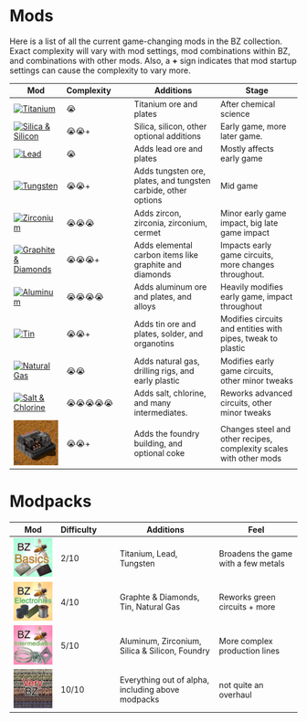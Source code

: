 # Mods

Here is a list of all the current game-changing mods in the BZ collection. Exact complexity will vary with mod settings, mod combinations within BZ, and combinations with other mods. Also, a **+** sign indicates that mod startup settings can cause the complexity to vary more.

Mod | Complexity&nbsp;&nbsp;&nbsp;&nbsp;&nbsp;&nbsp;&nbsp;| Additions | Stage
--|--|--|--
[![Titanium](https://raw.githubusercontent.com/brevven/titanium/master/thumbnail.png)](https://mods.factorio.com/mod/bztitanium)|😭|Titanium ore and plates|After chemical science
[![Silica & Silicon](https://raw.githubusercontent.com/brevven/silicon/master/thumbnail.png)](https://mods.factorio.com/mod/bzsilicon)|😭😭+|Silica, silicon, other optional additions|Early game, more later game.
[![Lead](https://raw.githubusercontent.com/brevven/lead/main/thumbnail.png)](https://mods.factorio.com/mod/bzlead)|😭|Adds lead ore and plates|Mostly affects early game
[![Tungsten](https://raw.githubusercontent.com/brevven/tungsten/main/thumbnail.png)](https://mods.factorio.com/mod/bztungsten)|😭😭+|Adds tungsten ore, plates, and tungsten carbide, other options|Mid game
[![Zirconium](https://raw.githubusercontent.com/brevven/zirconium/main/thumbnail.png)](https://mods.factorio.com/mod/bzzirconium)|😭😭😭|Adds zircon, zirconia, zirconium, cermet|Minor early game impact, big late game impact
[![Graphite & Diamonds](https://raw.githubusercontent.com/brevven/carbon/main/thumbnail.png)](https://mods.factorio.com/mod/bzcarbon)|😭😭😭+|Adds elemental carbon items like graphite and diamonds|Impacts early game circuits, more changes throughout.
[![Aluminum](https://raw.githubusercontent.com/brevven/aluminum/main/thumbnail.png)](https://mods.factorio.com/mod/bzaluminum)|😭😭😭😭|Adds aluminum ore and plates, and alloys|Heavily modifies early game, impact throughout
[![Tin](https://raw.githubusercontent.com/brevven/tin/main/thumbnail.png)](https://mods.factorio.com/mod/bztin)|😭😭+|Adds tin ore and plates, solder, and organotins|Modifies circuits and entities with pipes, tweak to plastic
[![Natural Gas](https://raw.githubusercontent.com/brevven/bzgas/main/thumbnail.png)](https://mods.factorio.com/mod/bzgas)|😭😭|Adds natural gas, drilling rigs, and early plastic|Modifies early game circuits, other minor tweaks
[![Salt & Chlorine](https://raw.githubusercontent.com/brevven/chlorine/main/thumbnail.png)](https://mods.factorio.com/mod/bzchlorine)|😭😭😭😭😭|Adds salt, chlorine, and many intermediates.|Reworks advanced circuits, other minor tweaks
[![Foundry](https://raw.githubusercontent.com/brevven/foundry/main/thumbnail.png)](https://mods.factorio.com/mod/bzfoundry)|😭😭+|Adds the foundry building, and optional coke|Changes steel and other recipes, complexity scales with other mods

# Modpacks

Mod | Difficulty&nbsp;&nbsp;&nbsp;&nbsp;&nbsp;&nbsp;&nbsp;| Additions | Feel
--|--|--|--
[![BZ Bee: Basic Metals](https://raw.githubusercontent.com/brevven/basics/master/thumbnail.png)](https://mods.factorio.com/mod/bzbbasics)|2/10|Titanium, Lead, Tungsten|Broadens the game with a few metals
[![BZ Bee: Basic Electronics](https://raw.githubusercontent.com/brevven/electronics/master/thumbnail.png)](https://mods.factorio.com/mod/bzbelectronics)|4/10|Graphte & Diamonds, Tin, Natural Gas|Reworks green circuits + more
[![BZ Bee: Intermediates](https://raw.githubusercontent.com/brevven/intermediates/master/thumbnail.png)](https://mods.factorio.com/mod/bzbintermediates)|5/10|Aluminum, Zirconium, Silica & Silicon, Foundry|More complex production lines
[![Very BZ](https://raw.githubusercontent.com/brevven/bzvery/master/thumbnail.png)](https://mods.factorio.com/mod/bzvery)|10/10|Everything out of alpha, including above modpacks|not quite an overhaul


